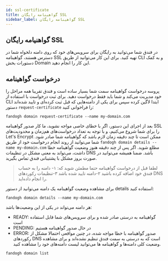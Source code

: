 ```yaml
---
id: ssl-certificate
title: گواهینامه رایگان SSL
sidebar_label: گواهینامه رایگان SSL
---
```


##  گواهنیامه رایگان SSL
در فندق شما می‌توانید به رایگان برای سرویس‌های خود که روی دامنه دلخواه شما در دسترس هستند، گواهینامه SSL تهیه کنید.
برای این کار می‌توانید از طریق CLI و به کمک دستورات بخش Domain این کار را انجام دهید.

## درخواست گواهینامه
پروسه درخواست گواهینامه سمت شما بسیار ساده است و فندق تقریبا همه مراحل را خود مدیریت می‌کند و شما باید فقط درخواست دهید.
برای ثبت درخواست با استفاده از CLI ابتدا لاگین کرده سپس برای یکی از دامنه‌هایی که قبل ثبت کرده‌ای و تایید شده‌اند دستور `request-certificate` را فراخوانی کنید:
```
fandogh domain request-certificate --name my-domain.com
```
بعد از اجرای این دستور، اگر با خطای خاصی مواجه نشوید، ما کار صدور گواهینامه SSL را برای شما شروع می‌کنیم، و با توجه به تعداد درخواست‌های هم‌زمان و محدودیت‌های Let's Encrypt  ممکن است تا چند دقیقه زمان لازم باشد که گواهینامه شما صادر شود.
شما می‌توانید از روند انجام درخواست خود از طریق `fandogh domain details --name my-domain.com‍` مطلع شوید.
اگر پس از چند دقیقه هنوز وضعیت گواهینامه خطا داشت، می‌تواند به معنی مشکل در تنظیمات DNS باشد. ضمنا همیشه می‌توانید در صورت بروز مشکل با پشتیبانی فندق تماس بگیرید.

> لطفا قبل از درخواست گواهینامه حتما مطمئن شوید که: ۱- دامنه را به حساب
> فندق خود اضافه کرده باشید ۲-دامنه تایید شده باشد ۳-تنظیمات رکوردهای
> DNS را انجام داده‌اید.

برای مشاهده وضعیت گواهینامه یک دامنه می‌توانید از دستور details استفاده کنید:
```
fandogh domain details --name my-domain.com
```
هر دامنه می‌تواند در یکی از این وضعیت‌ها باشد:
* READY: گواهینامه به درستی صادر شده و برای سرویس‌های شما قابل استفاده است
* PENDING: در حال صدور گواهینامه هستیم
* ERROR: صدور گواهینامه با خطا مواجه شده، در چنین مواقعی احتمالا مشکل از رکورد‌های DNS است که به درستی به سمت فندق تنظیم نشده‌اند
و برای مشاهده وضعیت کلی دامنه‌ها و گواهینامه ها می‌توانید لیست دامنه‌های خود را مشاهده کنید.
```
fandogh domain list
```


